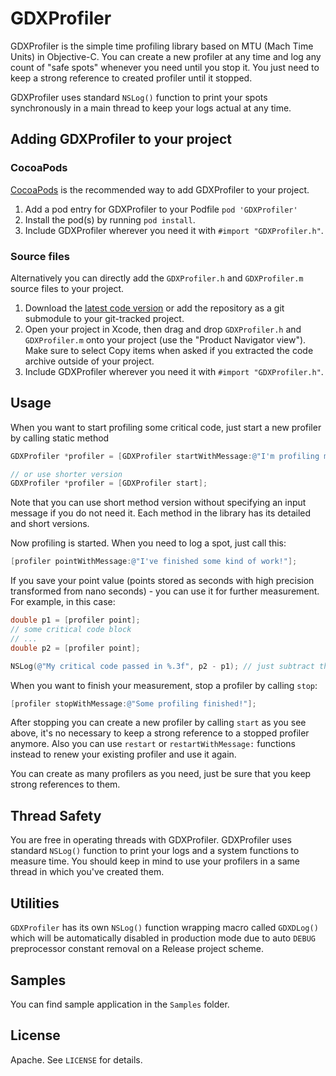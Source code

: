 # GDXProfiler

GDXProfiler is the simple time profiling library based on MTU (Mach Time Units) in Objective-C. You can create a new profiler at any time and log any count of "safe spots" whenever you need until you stop it. You just need to keep a strong reference to created profiler until it stopped.

GDXProfiler uses standard `NSLog()` function to print your spots synchronously in a main thread to keep your logs actual at any time.

## Adding GDXProfiler to your project

### CocoaPods

[CocoaPods](http://cocoapods.org) is the recommended way to add GDXProfiler to your project.

1. Add a pod entry for GDXProfiler to your Podfile `pod 'GDXProfiler'`
2. Install the pod(s) by running `pod install`.
3. Include GDXProfiler wherever you need it with `#import "GDXProfiler.h"`.

### Source files

Alternatively you can directly add the `GDXProfiler.h` and `GDXProfiler.m` source files to your project.

1. Download the [latest code version](https://github.com/GDXRepo/GDXProfiler/archive/master.zip) or add the repository as a git submodule to your git-tracked project. 
2. Open your project in Xcode, then drag and drop `GDXProfiler.h` and `GDXProfiler.m` onto your project (use the "Product Navigator view"). Make sure to select Copy items when asked if you extracted the code archive outside of your project. 
3. Include GDXProfiler wherever you need it with `#import "GDXProfiler.h"`.

## Usage

When you want to start profiling some critical code, just start a new profiler by calling static method

```objective-c
GDXProfiler *profiler = [GDXProfiler startWithMessage:@"I'm profiling my special code!"];

// or use shorter version
GDXProfiler *profiler = [GDXProfiler start];
```

Note that you can use short method version without specifying an input message if you do not need it. Each method in the library has its detailed and short versions.

Now profiling is started. When you need to log a spot, just call this:

```objective-c
[profiler pointWithMessage:@"I've finished some kind of work!"];
```

If you save your point value (points stored as seconds with high precision transformed from nano seconds) - you can use it for further measurement. For example, in this case:

```objective-c
double p1 = [profiler point];
// some critical code block
// ...
double p2 = [profiler point];

NSLog(@"My critical code passed in %.3f", p2 - p1); // just subtract them
```

When you want to finish your measurement, stop a profiler by calling `stop`:

```objective-c
[profiler stopWithMessage:@"Some profiling finished!"];
```

After stopping you can create a new profiler by calling `start` as you see above, it's no necessary to keep a strong reference to a stopped profiler anymore. Also you can use `restart` or `restartWithMessage:` functions instead to renew your existing profiler and use it again.

You can create as many profilers as you need, just be sure that you keep strong references to them.

## Thread Safety

You are free in operating threads with GDXProfiler. GDXProfiler uses standard `NSLog()` function to print your logs and a system functions to measure time. You should keep in mind to use your profilers in a same thread in which you've created them.

## Utilities
`GDXProfiler` has its own `NSLog()` function wrapping macro called `GDXDLog()` which will be automatically disabled in production mode due to auto `DEBUG` preprocessor constant removal on a Release project scheme.

## Samples

You can find sample application in the `Samples` folder.

## License

Apache. See `LICENSE` for details.
